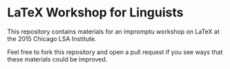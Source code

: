 # LaTeX Workshop for Linguists

This repository contains materials for an impromptu workshop on LaTeX at the 2015 Chicago LSA Institute.

Feel free to fork this repository and open a pull request if you see ways that these materials could be improved.
